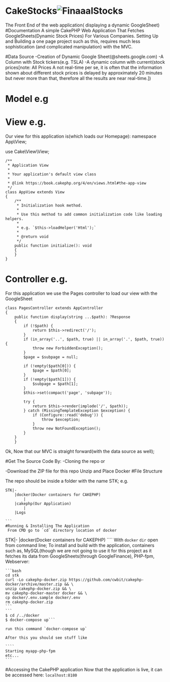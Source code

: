 # CakeStocks![FinaaalStocks](https://user-images.githubusercontent.com/13138647/193402071-0ec198f7-1bfd-4de8-9be2-301b925bd447.PNG)

The Front End of the web application( displaying a dynamic GoogleSheet)
#Documentation 
A simple CakePHP Web Application That Fetches GoogleSheets(Dynamic Stock Prices) For Various Companies. Setting Up and Building a one page project such as this, requires much less sophistication (and complicated manipulation) with the MVC.

#Data Source
-Creation of Dynamic Google Sheet(@sheets.google.com)
-A Column with Stock tickers(e.g. TSLA)
-A dynamic column with current(stock prices[note: All Prices A not real-time per se, it is often that the information shown about different stock prices is delayed by approximately 20 minutes but never more than that, therefore all the results are near real-time.])
# Model e.g

# View e.g.
Our view for this application is(which loads our Homepage):
namespace App\View;

use Cake\View\View;
````
/**
 * Application View
 *
 * Your application's default view class
 *
 * @link https://book.cakephp.org/4/en/views.html#the-app-view
 */
class AppView extends View
{
    /**
     * Initialization hook method.
     *
     * Use this method to add common initialization code like loading helpers.
     *
     * e.g. `$this->loadHelper('Html');`
     *
     * @return void
     */
    public function initialize(): void
    {
    }
}

````
# Controller e.g.
For this application we use the Pages controller to load our view with the GoogleSheet
```
class PagesController extends AppController
{
    public function display(string ...$path): ?Response
    {
        if (!$path) {
            return $this->redirect('/');
        }
        if (in_array('..', $path, true) || in_array('.', $path, true)) {
            throw new ForbiddenException();
        }
        $page = $subpage = null;

        if (!empty($path[0])) {
            $page = $path[0];
        }
        if (!empty($path[1])) {
            $subpage = $path[1];
        }
        $this->set(compact('page', 'subpage'));

        try {
            return $this->render(implode('/', $path));
        } catch (MissingTemplateException $exception) {
            if (Configure::read('debug')) {
                throw $exception;
            }
            throw new NotFoundException();
        }
    }
	}
```

Ok, Now that our MVC is straight forward(with the data source as well); 

#Get The Source Code By:
-Cloning the repo or

-Download the ZIP file for this repo
Unzip and Place Docker 
#File Structure

The repo should be inside a folder with the name STK;
e.g.
````
STK|-
	|docker(Docker containers for CAKEPHP)
		|
	|cakephp(Our Application)
		|
	|Logs
	
```
#Running & Installing The Application
 From CMD go to `cd` directory location of docker  
 ````
 STK|-
	|docker(Docker containers for CAKEPHP)
	````
With `docker` `dir` open from command line;
To install and build with the application, containers such as, MySQL(though we are not going to use it for this project as it fetches its data from GoogleSheets(through GoogleFinance), PHP-fpm, Webserver:

	```bash
    cd stk
    curl -Lo cakephp-docker.zip https://github.com/cwbit/cakephp-docker/archive/master.zip && \
    unzip cakephp-docker.zip && \
    mv cakephp-docker-master docker && \
    cp docker/.env.sample docker/.env
    rm cakephp-docker.zip
	```
	```
	$ cd /../docker
	$ docker-compose up```
	
	run this command `docker-compose up`
	
	After this you should see stuff like
	
	````
	Starting myapp-php-fpm
	etc...
	```

#Accessing the CakePHP application
	Now that the application is live, it can be accessed here: `localhost:8180` 
	


